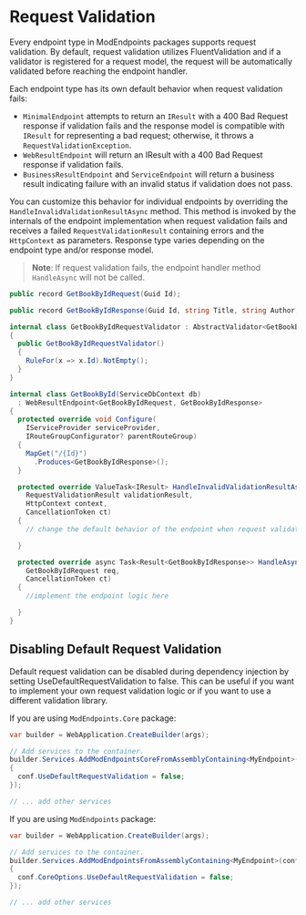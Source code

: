 # Request Validation

Every endpoint type in ModEndpoints packages supports request validation. By default, request validation utilizes FluentValidation and if a validator is registered for a request model, the request will be automatically validated before reaching the endpoint handler.

Each endpoint type has its own default behavior when request validation fails:
- `MinimalEndpoint` attempts to return an `IResult` with a 400 Bad Request response if validation fails and the response model is compatible with `IResult` for representing a bad request; otherwise, it throws a `RequestValidationException`.
- `WebResultEndpoint` will return an IResult with a 400 Bad Request response if validation fails.
- `BusinessResultEndpoint` and `ServiceEndpoint` will return a business result indicating failure with an invalid status if validation does not pass.

You can customize this behavior for individual endpoints by overriding the `HandleInvalidValidationResultAsync` method. This method is invoked by the internals of the endpoint implementation when request validation fails and receives a failed `RequestValidationResult` containing errors and the `HttpContext` as parameters. Response type varies depending on the endpoint type and/or response model.

>**Note**: If request validation fails, the endpoint handler method `HandleAsync` will not be called.

```csharp
public record GetBookByIdRequest(Guid Id);

public record GetBookByIdResponse(Guid Id, string Title, string Author, decimal Price);

internal class GetBookByIdRequestValidator : AbstractValidator<GetBookByIdRequest>
{
  public GetBookByIdRequestValidator()
  {
    RuleFor(x => x.Id).NotEmpty();
  }
}

internal class GetBookById(ServiceDbContext db)
  : WebResultEndpoint<GetBookByIdRequest, GetBookByIdResponse>
{
  protected override void Configure(
    IServiceProvider serviceProvider,
    IRouteGroupConfigurator? parentRouteGroup)
  {
    MapGet("/{Id}")
      .Produces<GetBookByIdResponse>();
  }

  protected override ValueTask<IResult> HandleInvalidValidationResultAsync(
    RequestValidationResult validationResult,
    HttpContext context,
    CancellationToken ct)
  {
    // change the default behavior of the endpoint when request validation has failed

  }

  protected override async Task<Result<GetBookByIdResponse>> HandleAsync(
    GetBookByIdRequest req,
    CancellationToken ct)
  {
    //implement the endpoint logic here

  }
}
```

## Disabling Default Request Validation
Default request validation can be disabled during dependency injection by setting UseDefaultRequestValidation to false. This can be useful if you want to implement your own request validation logic or if you want to use a different validation library.

If you are using `ModEndpoints.Core` package:
```csharp
var builder = WebApplication.CreateBuilder(args);

// Add services to the container.
builder.Services.AddModEndpointsCoreFromAssemblyContaining<MyEndpoint>(conf =>
{
  conf.UseDefaultRequestValidation = false;
});

// ... add other services
```

If you are using `ModEndpoints` package:
```csharp
var builder = WebApplication.CreateBuilder(args);

// Add services to the container.
builder.Services.AddModEndpointsFromAssemblyContaining<MyEndpoint>(conf =>
{
  conf.CoreOptions.UseDefaultRequestValidation = false;
});

// ... add other services
```
